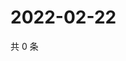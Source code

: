 # 2022-02-22

共 0 条

<!-- BEGIN WEIBO -->
<!-- 最后更新时间 Tue Feb 22 2022 02:13:57 GMT+0800 (China Standard Time) -->

<!-- END WEIBO -->
